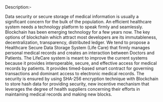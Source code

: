 Description:-

Data security or secure storage of medical information is usually a significant concern for the bulk of the population. An efficient healthcare system needs a technology platform to speak firmly and seamlessly. Blockchain has been emerging technology for a few years now. The key options of blockchain which attract most developers are its immutableness, decentralization, transparency, distributed ledger. We tend to propose a Healthcare Secure Data Storage System (Life Care) that firmly manages personal medical records and creates an interaction between Doctors and Patients. The LifeCare system is meant to improve the current systems because it provides interoperable, secure, and effective access for medical records by patients. It provides timed-based smart contract for governing transactions and dominant access to electronic medical records. The security is ensured by using SHA-256 encryption technique with Blockchain to store hash data for providing security, new incentive mechanism that leverages the degree of health suppliers concerning their efforts in maintaining medical records and making new blocks.
